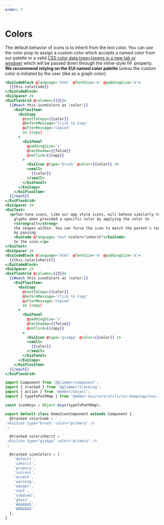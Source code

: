 ```yaml
---
order: 7
---
```


# Colors

<EuiText>
 <p>The default behavior of icons is to inherit from the text color. You can use the <EuiCode @language="text">color</EuiCode> prop to assign a custom color which accepts a named color from our palette or a valid&nbsp;<a class="euiLink euiLink--primary" href="https://developer.mozilla.org/en-US/docs/Web/CSS/color_value" target="_blank" rel="noopener noreferrer">CSS color data type<<span class="euiScreenReaderOnly">(opens in a new tab or window)</span></a>&nbsp;which will be passed down through the inline-style <EuiCode @language="text">fill</EuiCode>&nbsp; property. <strong>We recommend relying on the EUI named color palette</strong> unless the custom color is initiated by the user (like as a graph color).</p>
</EuiText>

```hbs template
<EuiCodeBlock @language='html' @fontSize='m' @paddingSize='m'>
  {{this.colorCode}}
</EuiCodeBlock>
<EuiSpacer />
<EuiFlexGrid @columns={{3}}>
  {{#each this.iconColors as |color|}}
    <EuiFlexItem>
      <EuiCopy
        @textToCopy={{color}}
        @beforeMessage='Click to Copy'
        @afterMessage='Copied'
        as |copy|
      >
        <EuiPanel
          @paddingSize='s'
          @hasShadow={{false}}
          @onClick={{copy}}
        >
          <EuiIcon @type='brush' @color={{color}} />
          <small>
            {{color}}
          </small>
        </EuiPanel>
      </EuiCopy>
    </EuiFlexItem>
  {{/each}}
</EuiFlexGrid>
<EuiSpacer />
<EuiText>
  <p>Two-tone icons, like our app style icons, will behave similarly to normal
    glyphs when provided a specific color by applying the color to
    <strong>all</strong>
    the shapes within. You can force the icon to match the parent's text color
    by passing
    <EuiCode @language='text'>color="inherit"</EuiCode>
    to the icon.</p>
</EuiText>
<EuiSpacer />
<EuiCodeBlock @language='html' @fontSize='m' @paddingSize='m'>
  {{this.colorinherit}}
</EuiCodeBlock>
<EuiSpacer />
<EuiFlexGrid @columns={{3}}>
  {{#each this.iconColors as |color|}}
    <EuiFlexItem>
      <EuiCopy
        @textToCopy={{color}}
        @beforeMessage='Click to Copy'
        @afterMessage='Copied'
        as |copy|
      >
        <EuiPanel
          @paddingSize='s'
          @hasShadow={{false}}
          @onClick={{copy}}
        >
          <EuiIcon @type='gisApp' @color={{color}} />
          <small>
            {{color}}
          </small>
        </EuiPanel>
      </EuiCopy>
    </EuiFlexItem>
  {{/each}}
</EuiFlexGrid>
```

```js component
import Component from '@glimmer/component';
import { tracked } from '@glimmer/tracking';
import { action } from '@ember/object';
import { typeToPathMap } from '@ember-eui/core/utils/css-mappings/eui-icon';

const iconKeys = Object.keys(typeToPathMap);

export default class DemoIconComponent extends Component {
  @tracked colorCode = `
 <EuiIcon type="brush" color="primary" />
`;

  @tracked colorinherit = `
 <EuiIcon type="gisApp" color="primary" />
`;

  @tracked iconColors = [
    'default',
    'inherit',
    'primary',
    'success',
    'accent',
    'warning',
    'danger',
    'text',
    'subdued',
    'ghost',
    '#DA8B45',
    '#DDDDDD'
  ];
}
```
